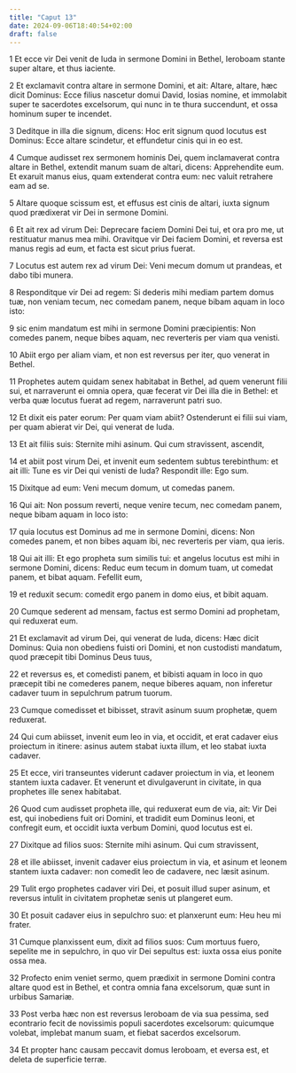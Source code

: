 ```yaml
---
title: "Caput 13"
date: 2024-09-06T18:40:54+02:00
draft: false
---
```




1 Et ecce vir Dei venit de Iuda in sermone Domini in Bethel, Ieroboam stante super altare, et thus iaciente.

2 Et exclamavit contra altare in sermone Domini, et ait: Altare, altare, hæc dicit Dominus: Ecce filius nascetur domui David, Iosias nomine, et immolabit super te sacerdotes excelsorum, qui nunc in te thura succendunt, et ossa hominum super te incendet.

3 Deditque in illa die signum, dicens: Hoc erit signum quod locutus est Dominus: Ecce altare scindetur, et effundetur cinis qui in eo est.

4 Cumque audisset rex sermonem hominis Dei, quem inclamaverat contra altare in Bethel, extendit manum suam de altari, dicens: Apprehendite eum. Et exaruit manus eius, quam extenderat contra eum: nec valuit retrahere eam ad se.

5 Altare quoque scissum est, et effusus est cinis de altari, iuxta signum quod prædixerat vir Dei in sermone Domini.

6 Et ait rex ad virum Dei: Deprecare faciem Domini Dei tui, et ora pro me, ut restituatur manus mea mihi. Oravitque vir Dei faciem Domini, et reversa est manus regis ad eum, et facta est sicut prius fuerat.

7 Locutus est autem rex ad virum Dei: Veni mecum domum ut prandeas, et dabo tibi munera.

8 Responditque vir Dei ad regem: Si dederis mihi mediam partem domus tuæ, non veniam tecum, nec comedam panem, neque bibam aquam in loco isto:

9 sic enim mandatum est mihi in sermone Domini præcipientis: Non comedes panem, neque bibes aquam, nec reverteris per viam qua venisti.

10 Abiit ergo per aliam viam, et non est reversus per iter, quo venerat in Bethel.

11 Prophetes autem quidam senex habitabat in Bethel, ad quem venerunt filii sui, et narraverunt ei omnia opera, quæ fecerat vir Dei illa die in Bethel: et verba quæ locutus fuerat ad regem, narraverunt patri suo.

12 Et dixit eis pater eorum: Per quam viam abiit? Ostenderunt ei filii sui viam, per quam abierat vir Dei, qui venerat de Iuda.

13 Et ait filiis suis: Sternite mihi asinum. Qui cum stravissent, ascendit,

14 et abiit post virum Dei, et invenit eum sedentem subtus terebinthum: et ait illi: Tune es vir Dei qui venisti de Iuda? Respondit ille: Ego sum.

15 Dixitque ad eum: Veni mecum domum, ut comedas panem.

16 Qui ait: Non possum reverti, neque venire tecum, nec comedam panem, neque bibam aquam in loco isto:

17 quia locutus est Dominus ad me in sermone Domini, dicens: Non comedes panem, et non bibes aquam ibi, nec reverteris per viam, qua ieris.

18 Qui ait illi: Et ego propheta sum similis tui: et angelus locutus est mihi in sermone Domini, dicens: Reduc eum tecum in domum tuam, ut comedat panem, et bibat aquam. Fefellit eum,

19 et reduxit secum: comedit ergo panem in domo eius, et bibit aquam.

20 Cumque sederent ad mensam, factus est sermo Domini ad prophetam, qui reduxerat eum.

21 Et exclamavit ad virum Dei, qui venerat de Iuda, dicens: Hæc dicit Dominus: Quia non obediens fuisti ori Domini, et non custodisti mandatum, quod præcepit tibi Dominus Deus tuus,

22 et reversus es, et comedisti panem, et bibisti aquam in loco in quo præcepit tibi ne comederes panem, neque biberes aquam, non inferetur cadaver tuum in sepulchrum patrum tuorum.

23 Cumque comedisset et bibisset, stravit asinum suum prophetæ, quem reduxerat.

24 Qui cum abiisset, invenit eum leo in via, et occidit, et erat cadaver eius proiectum in itinere: asinus autem stabat iuxta illum, et leo stabat iuxta cadaver.

25 Et ecce, viri transeuntes viderunt cadaver proiectum in via, et leonem stantem iuxta cadaver. Et venerunt et divulgaverunt in civitate, in qua prophetes ille senex habitabat.

26 Quod cum audisset propheta ille, qui reduxerat eum de via, ait: Vir Dei est, qui inobediens fuit ori Domini, et tradidit eum Dominus leoni, et confregit eum, et occidit iuxta verbum Domini, quod locutus est ei.

27 Dixitque ad filios suos: Sternite mihi asinum. Qui cum stravissent,

28 et ille abiisset, invenit cadaver eius proiectum in via, et asinum et leonem stantem iuxta cadaver: non comedit leo de cadavere, nec læsit asinum.

29 Tulit ergo prophetes cadaver viri Dei, et posuit illud super asinum, et reversus intulit in civitatem prophetæ senis ut plangeret eum.

30 Et posuit cadaver eius in sepulchro suo: et planxerunt eum: Heu heu mi frater.

31 Cumque planxissent eum, dixit ad filios suos: Cum mortuus fuero, sepelite me in sepulchro, in quo vir Dei sepultus est: iuxta ossa eius ponite ossa mea.

32 Profecto enim veniet sermo, quem prædixit in sermone Domini contra altare quod est in Bethel, et contra omnia fana excelsorum, quæ sunt in urbibus Samariæ.

33 Post verba hæc non est reversus Ieroboam de via sua pessima, sed econtrario fecit de novissimis populi sacerdotes excelsorum: quicumque volebat, implebat manum suam, et fiebat sacerdos excelsorum.

34 Et propter hanc causam peccavit domus Ieroboam, et eversa est, et deleta de superficie terræ.

